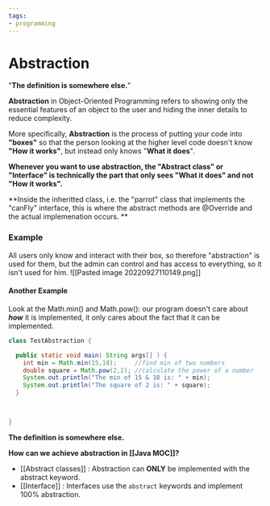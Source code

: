 ```yaml
---
tags:
- programming
---
```

# Abstraction

"**The definition is somewhere else.**"

**Abstraction** in Object-Oriented Programming refers to showing only the essential features of an object to the user and hiding the inner details to reduce complexity.

More specifically, **Abstraction** is the process of putting your code into **"boxes"** so that the person looking at the higher level code doesn't know **"How it works"**, but instead only knows "**What it does**". 


**Whenever you want to use abstraction, the "Abstract class" or "Interface" is technically the part that only sees "What it does" and not "How it works".**

**Inside the inheritted class, i.e. the "parrot" class that implements the "canFly" interface, this is where the abstract methods are @Override and the actual implemenation occurs. **


### Example
All users only know and interact with their box, so therefore "abstraction" is used for them, but the admin can control and has access to everything, so it isn't used for him.
![[Pasted image 20220927110149.png]]


#### **Another Example**
Look at the Math.min() and Math.pow(): our program doesn't care about ***how*** it is implemented, it only cares about the fact that it can be implemented.
```java
class TestAbstraction {

  public static void main( String args[] ) {
    int min = Math.min(15,18);     //find min of two numbers
    double square = Math.pow(2,2); //calculate the power of a number
    System.out.println("The min of 15 & 18 is: " + min);
    System.out.println("The square of 2 is: " + square);
  }

  

}
```
**The definition is somewhere else.**



**How can we achieve abstraction in [[Java MOC]]?**
- [[Abstract classes]] : Abstraction can **ONLY** be implemented with the abstract keyword.
- [[Interface]]  : Interfaces use the `abstract` keywords and implement 100% abstraction.